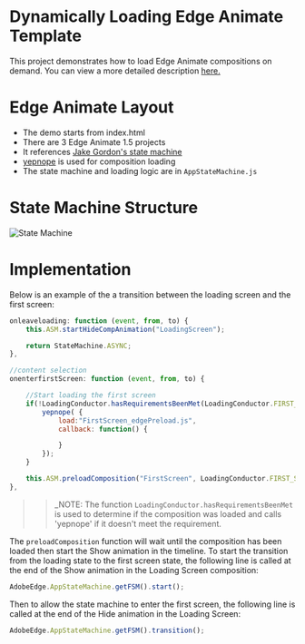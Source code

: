Dynamically Loading Edge Animate Template
=========================================

This project demonstrates how to load Edge Animate compositions on demand. 
You can view a more detailed description [here.](http://flynnjones.wordpress.com/2013/01/02/a-new-way-to-dynamically-load-adobe-edge-animate-compositions/)

Edge Animate Layout
===================
 
 * The demo starts from index.html
 * There are 3 Edge Animate 1.5 projects
 * It references [Jake Gordon's state machine](https://github.com/jakesgordon/javascript-state-machine)
 * [yepnope](http://yepnopejs.com/) is used for composition loading
 * The state machine and loading logic are in `AppStateMachine.js`
 
State Machine Structure
=======================

![State Machine](http://flynnjones.files.wordpress.com/2013/12/animatestatemachine1.png)


Implementation
======

Below is an example of the a transition between the loading screen and the first screen:

```javascript
onleaveloading: function (event, from, to) {
    this.ASM.startHideCompAnimation("LoadingScreen");

    return StateMachine.ASYNC;
},

//content selection
onenterfirstScreen: function (event, from, to) {

    //Start loading the first screen
    if(!LoadingConductor.hasRequirementsBeenMet(LoadingConductor.FIRST_SCREEN_REQ)) {
        yepnope( {
            load:"FirstScreen_edgePreload.js",
            callback: function() {

            }
        });
    }

    this.ASM.preloadComposition("FirstScreen", LoadingConductor.FIRST_SCREEN_REQ);
},
```

>> _NOTE: The function `LoadingConductor.hasRequirementsBeenMet` is used to determine if the
   composition was loaded and calls 'yepnope' if it doesn't meet the requirement.

The `preloadComposition` function will wait until the composition has been loaded 
then start the Show animation in the timeline. To start the transition from the loading state 
to the first screen state, the following line is called at the end of the Show 
animation in the Loading Screen composition:
```javascript
AdobeEdge.AppStateMachine.getFSM().start();
```

Then to allow the state machine to enter the first screen, the following line is 
called at the end of the Hide animation in the Loading Screen:
```javascript
AdobeEdge.AppStateMachine.getFSM().transition();
```

